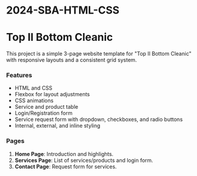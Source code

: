 # 2024-SBA-HTML-CSS

# Top II Bottom Cleanic

This project is a simple 3-page website template for "Top II Bottom Cleanic" with responsive layouts and a consistent grid system. 

### Features
- HTML and CSS
- Flexbox for layout adjustments
- CSS animations
- Service and product table
- Login/Registration form
- Service request form with dropdown, checkboxes, and radio buttons
- Internal, external, and inline styling

### Pages
1. **Home Page**: Introduction and highlights.
2. **Services Page**: List of services/products and login form.
3. **Contact Page**: Request form for services.
